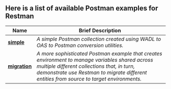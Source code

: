## Here is a list of available Postman examples for Restman

Name | Brief Description
----- | -----------------
[**simple**](./simple) | *A simple Postman collection created using WADL to OAS to Postman conversion utilities.*
[**migration**](./migration) | *A more sophisticated Postman example that creates environment to manage variables shared across multiple different collections that, in turn, demonstrate use Restman to migrate different entities from source to target environments.*
